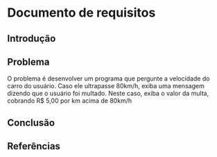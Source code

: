 # Documento de requisitos

## Introdução

## Problema
O problema é desenvolver um programa que pergunte a velocidade do carro do usuário. Caso ele ultrapasse 80km/h, exiba uma mensagem dizendo que o usuário foi multado. Neste caso, exiba o valor da multa, cobrando R$ 5,00 por km acima de 80km/h

## Conclusão

## Referências
